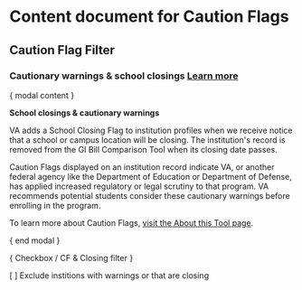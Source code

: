 # Content document for Caution Flags

## Caution Flag Filter

### Cautionary warnings & school closings [Learn more](modal)

{ modal content } 

**School closings & cautionary warnings**

VA adds a School Closing Flag to institution profiles when we receive notice that a school or campus location will be closing. The institution's record is removed from the GI Bill Comparison Tool when its closing date passes. 

Caution Flags displayed on an institution record indicate VA, or another federal agency like the Department of Education or Department of Defense, has applied increased regulatory or legal scrutiny to that program. VA recommends potential students consider these cautionary warnings before enrolling in the program.

To learn more about Caution Flags, [visit the About this Tool page](https://www.benefits.va.gov/gibill/comparison_tool/about_this_tool.asp#CF).

{ end modal } 

{ Checkbox / CF & Closing filter }

[ ] Exclude institions with warnings or that are closing 

